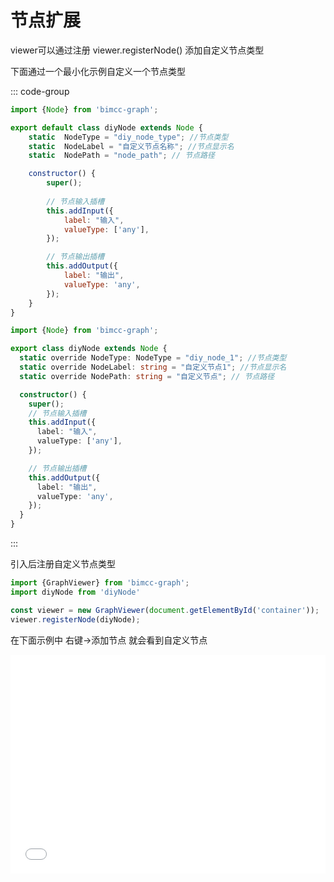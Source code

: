 # 节点扩展

viewer可以通过注册 viewer.registerNode() 添加自定义节点类型

下面通过一个最小化示例自定义一个节点类型

::: code-group

```js [diyNode.js]
import {Node} from 'bimcc-graph';

export default class diyNode extends Node {
    static  NodeType = "diy_node_type"; //节点类型
    static  NodeLabel = "自定义节点名称"; //节点显示名
    static  NodePath = "node_path"; // 节点路径

    constructor() {
        super();
        
        // 节点输入插槽
        this.addInput({
            label: "输入",
            valueType: ['any'],
        });

        // 节点输出插槽
        this.addOutput({
            label: "输出",
            valueType: 'any',
        });
    }
}
```

```ts [diyNode.ts]
import {Node} from 'bimcc-graph';

export class diyNode extends Node {
  static override NodeType: NodeType = "diy_node_1"; //节点类型
  static override NodeLabel: string = "自定义节点1"; //节点显示名
  static override NodePath: string = "自定义节点"; // 节点路径

  constructor() {
    super();
    // 节点输入插槽
    this.addInput({
      label: "输入",
      valueType: ['any'],
    });

    // 节点输出插槽
    this.addOutput({
      label: "输出",
      valueType: 'any',
    });
  }
}
```

:::


引入后注册自定义节点类型

```javascript
import {GraphViewer} from 'bimcc-graph';
import diyNode from 'diyNode'

const viewer = new GraphViewer(document.getElementById('container'));
viewer.registerNode(diyNode);
```

在下面示例中 右键->添加节点 就会看到自定义节点

<iframe src='/demo/nodeExtend.html' height=350 width=100% frameborder=0 allowfullscreen="true"></iframe>